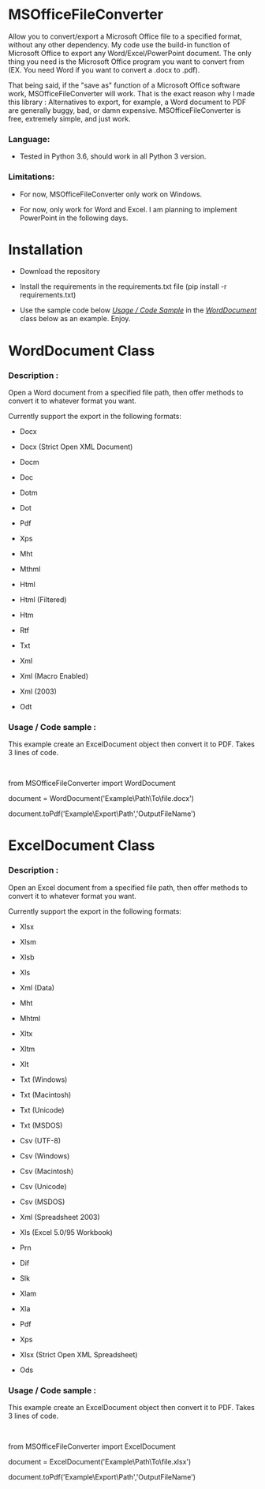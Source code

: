 # MSOfficeFileConverter
Allow you to convert/export a Microsoft Office file to a specified format, without any other dependency. My code use the build-in function of Microsoft Office to export any Word/Excel/PowerPoint document. The only thing you need is the Microsoft Office program you want to convert from (EX. You need Word if you want to convert a .docx to .pdf).

That being said, if the "save as" function of a Microsoft Office software work, MSOfficeFileConverter will work. That is the exact reason why I made this library : Alternatives to export, for example, a Word document to PDF are generally buggy, bad, or damn expensive. MSOfficeFileConverter is free, extremely simple, and just work.

### Language: ### 

- Tested in Python 3.6, should work in all Python 3 version.

### Limitations: ###

- For now, MSOfficeFileConverter only work on Windows.
               
- For now, only work for Word and Excel. I am planning to implement PowerPoint in the following days.


# Installation

- Download the repository

- Install the requirements in the requirements.txt file (pip install -r requirements.txt)

- Use the sample code below [*Usage / Code Sample*](https://github.com/FanaticPythoner/MSOfficeFileConverter#usage--code-sample-) in the [*WordDocument*](https://github.com/FanaticPythoner/MSOfficeFileConverter#worddocument-class) class below as an example. Enjoy.


# WordDocument Class

### Description : ###
Open a Word document from a specified file path, then offer methods to convert it to whatever format you want.

Currently support the export in the following formats:

- Docx
    
- Docx (Strict Open XML Document)
    
- Docm
    
- Doc
    
- Dotm
    
- Dot
    
- Pdf
    
- Xps
    
- Mht
    
- Mthml
    
- Html
    
- Html (Filtered)
    
- Htm
    
- Rtf
    
- Txt
    
- Xml
    
- Xml (Macro Enabled)
    
- Xml (2003)
    
- Odt

 
### Usage / Code sample : ###
This example create an ExcelDocument object then convert it to PDF. Takes 3 lines of code.

 
 
from MSOfficeFileConverter import WordDocument

document = WordDocument('Example\\Path\\To\\file.docx')

document.toPdf('Example\\Export\\Path','OutputFileName')


# ExcelDocument Class

### Description : ###
Open an Excel document from a specified file path, then offer methods to convert it to whatever format you want.

Currently support the export in the following formats:

- Xlsx

- Xlsm

- Xlsb

- Xls

- Xml (Data)

- Mht

- Mhtml

- Xltx

- Xltm

- Xlt

- Txt (Windows)

- Txt (Macintosh)

- Txt (Unicode)

- Txt (MSDOS)

- Csv (UTF-8)

- Csv (Windows)

- Csv (Macintosh)

- Csv (Unicode)

- Csv (MSDOS)

- Xml (Spreadsheet 2003)

- Xls (Excel 5.0/95 Workbook)

- Prn

- Dif

- Slk

- Xlam

- Xla

- Pdf

- Xps

- Xlsx (Strict Open XML Spreadsheet)

- Ods

 
### Usage / Code sample : ###
This example create an ExcelDocument object then convert it to PDF. Takes 3 lines of code.

 

from MSOfficeFileConverter import ExcelDocument

document = ExcelDocument('Example\\Path\\To\\file.xlsx')

document.toPdf('Example\\Export\\Path','OutputFileName')
